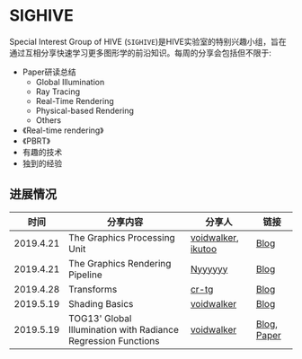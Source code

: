 # SIGHIVE

Special Interest Group of HIVE (`SIGHIVE`)是HIVE实验室的特别兴趣小组，旨在通过互相分享快速学习更多图形学的前沿知识。每周的分享会包括但不限于:

- Paper研读总结
  - Global Illumination
  - Ray Tracing
  - Real-Time Rendering
  - Physical-based Rendering
  - Others
- 《Real-time rendering》
- 《PBRT》
- 有趣的技术
- 独到的经验

## 进展情况

| 时间  | 分享内容  | 分享人 | 链接 |
|---|---|---|---|
| 2019.4.21  |  The Graphics Processing Unit | [voidwalker](https://github.com/xuechao-chen), [ikutoo](https://github.com/ikutoo) |  [Blog](Blog/03%20The%20Graphics%20Processing%20Unit.md)  |
| 2019.4.21  |  The Graphics Rendering Pipeline | [Nyyyyyy](https://github.com/Nyyyyyy) |  [Blog](Blog/02%20The%20Graphics%20Rendering%20Pipeline.md)  |
| 2019.4.28 | Transforms | [cr-tg](https://github.com/cr-tg) | [Blog](Blog/04%20Transform.md) |
| 2019.5.19 | Shading Basics | [voidwalker](https://github.com/xuechao-chen) | [Blog](Blog/05%20Shading%20Basics.md) |
| 2019.5.19 | TOG13' Global Illumination with Radiance Regression Functions  | [voidwalker](https://github.com/xuechao-chen) | [Blog](Blog/Notes%20on%20Global%20Illumination%20with%20Radiance%20Regression%20Functions.md), [Paper](https://dl.acm.org/citation.cfm?id=2462009) |
